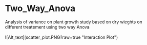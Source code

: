 <h1> Two_Way_Anova </h1>
Analysis of variance on plant growth study based on dry wieghts on different treatement using two way Anova <br/><br/>
![Alt_text](scatter_plot.PNG?raw=true "Interaction Plot")

